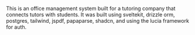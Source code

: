 

This is an office management system built for a tutoring company that connects tutors with students. It was built using sveltekit, drizzle orm, postgres, tailwind, jspdf, papaparse, shadcn, and using the lucia framework for auth. 



